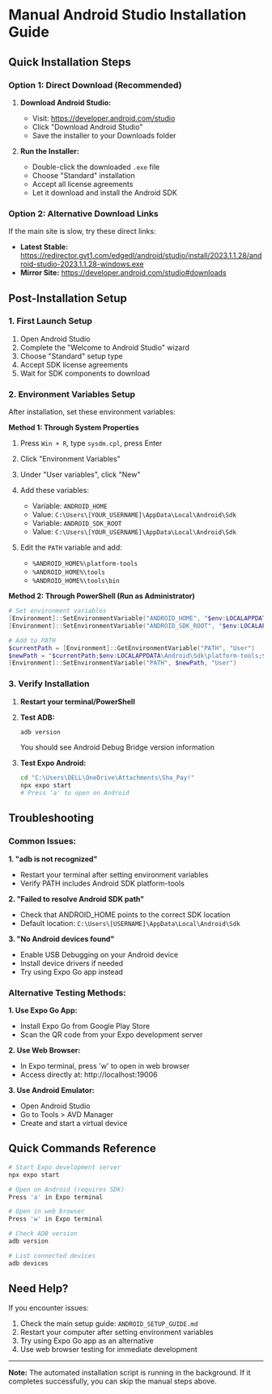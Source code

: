 # Manual Android Studio Installation Guide

## Quick Installation Steps

### Option 1: Direct Download (Recommended)
1. **Download Android Studio:**
   - Visit: https://developer.android.com/studio
   - Click "Download Android Studio"
   - Save the installer to your Downloads folder

2. **Run the Installer:**
   - Double-click the downloaded `.exe` file
   - Choose "Standard" installation
   - Accept all license agreements
   - Let it download and install the Android SDK

### Option 2: Alternative Download Links
If the main site is slow, try these direct links:
- **Latest Stable:** https://redirector.gvt1.com/edgedl/android/studio/install/2023.1.1.28/android-studio-2023.1.1.28-windows.exe
- **Mirror Site:** https://developer.android.com/studio#downloads

## Post-Installation Setup

### 1. First Launch Setup
1. Open Android Studio
2. Complete the "Welcome to Android Studio" wizard
3. Choose "Standard" setup type
4. Accept SDK license agreements
5. Wait for SDK components to download

### 2. Environment Variables Setup
After installation, set these environment variables:

**Method 1: Through System Properties**
1. Press `Win + R`, type `sysdm.cpl`, press Enter
2. Click "Environment Variables"
3. Under "User variables", click "New"
4. Add these variables:
   - Variable: `ANDROID_HOME`
   - Value: `C:\Users\[YOUR_USERNAME]\AppData\Local\Android\Sdk`
   - Variable: `ANDROID_SDK_ROOT`
   - Value: `C:\Users\[YOUR_USERNAME]\AppData\Local\Android\Sdk`

5. Edit the `PATH` variable and add:
   - `%ANDROID_HOME%\platform-tools`
   - `%ANDROID_HOME%\tools`
   - `%ANDROID_HOME%\tools\bin`

**Method 2: Through PowerShell (Run as Administrator)**
```powershell
# Set environment variables
[Environment]::SetEnvironmentVariable("ANDROID_HOME", "$env:LOCALAPPDATA\Android\Sdk", "User")
[Environment]::SetEnvironmentVariable("ANDROID_SDK_ROOT", "$env:LOCALAPPDATA\Android\Sdk", "User")

# Add to PATH
$currentPath = [Environment]::GetEnvironmentVariable("PATH", "User")
$newPath = "$currentPath;$env:LOCALAPPDATA\Android\Sdk\platform-tools;$env:LOCALAPPDATA\Android\Sdk\tools;$env:LOCALAPPDATA\Android\Sdk\tools\bin"
[Environment]::SetEnvironmentVariable("PATH", $newPath, "User")
```

### 3. Verify Installation
1. **Restart your terminal/PowerShell**
2. **Test ADB:**
   ```bash
   adb version
   ```
   You should see Android Debug Bridge version information

3. **Test Expo Android:**
   ```bash
   cd "C:\Users\DELL\OneDrive\Attachments\Sha_Pay!"
   npx expo start
   # Press 'a' to open on Android
   ```

## Troubleshooting

### Common Issues:

**1. "adb is not recognized"**
- Restart your terminal after setting environment variables
- Verify PATH includes Android SDK platform-tools

**2. "Failed to resolve Android SDK path"**
- Check that ANDROID_HOME points to the correct SDK location
- Default location: `C:\Users\[USERNAME]\AppData\Local\Android\Sdk`

**3. "No Android devices found"**
- Enable USB Debugging on your Android device
- Install device drivers if needed
- Try using Expo Go app instead

### Alternative Testing Methods:

**1. Use Expo Go App:**
- Install Expo Go from Google Play Store
- Scan the QR code from your Expo development server

**2. Use Web Browser:**
- In Expo terminal, press 'w' to open in web browser
- Access directly at: http://localhost:19006

**3. Use Android Emulator:**
- Open Android Studio
- Go to Tools > AVD Manager
- Create and start a virtual device

## Quick Commands Reference

```bash
# Start Expo development server
npx expo start

# Open on Android (requires SDK)
Press 'a' in Expo terminal

# Open in web browser
Press 'w' in Expo terminal

# Check ADB version
adb version

# List connected devices
adb devices
```

## Need Help?

If you encounter issues:
1. Check the main setup guide: `ANDROID_SETUP_GUIDE.md`
2. Restart your computer after setting environment variables
3. Try using Expo Go app as an alternative
4. Use web browser testing for immediate development

---

**Note:** The automated installation script is running in the background. If it completes successfully, you can skip the manual steps above.